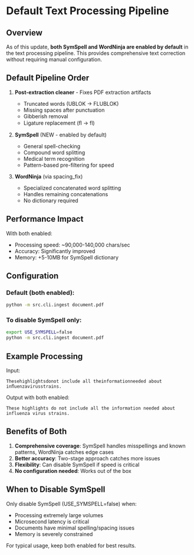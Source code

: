 # Default Text Processing Pipeline

## Overview

As of this update, **both SymSpell and WordNinja are enabled by default** in the text processing pipeline. This provides comprehensive text correction without requiring manual configuration.

## Default Pipeline Order

1. **Post-extraction cleaner** - Fixes PDF extraction artifacts
   - Truncated words (UBLOK → FLUBLOK)
   - Missing spaces after punctuation
   - Gibberish removal
   - Ligature replacement (ﬂ → fl)

2. **SymSpell** (NEW - enabled by default)
   - General spell-checking
   - Compound word splitting
   - Medical term recognition
   - Pattern-based pre-filtering for speed

3. **WordNinja** (via spacing_fix)
   - Specialized concatenated word splitting
   - Handles remaining concatenations
   - No dictionary required

## Performance Impact

With both enabled:
- Processing speed: ~90,000-140,000 chars/sec
- Accuracy: Significantly improved
- Memory: +5-10MB for SymSpell dictionary

## Configuration

### Default (both enabled):
```bash
python -m src.cli.ingest document.pdf
```

### To disable SymSpell only:
```bash
export USE_SYMSPELL=false
python -m src.cli.ingest document.pdf
```

## Example Processing

Input:
```
Thesehighlightsdonot include all theinformationneeded about inﬂuenzavirusstrains.
```

Output with both enabled:
```
These highlights do not include all the information needed about influenza virus strains.
```

## Benefits of Both

1. **Comprehensive coverage**: SymSpell handles misspellings and known patterns, WordNinja catches edge cases
2. **Better accuracy**: Two-stage approach catches more issues
3. **Flexibility**: Can disable SymSpell if speed is critical
4. **No configuration needed**: Works out of the box

## When to Disable SymSpell

Only disable SymSpell (USE_SYMSPELL=false) when:
- Processing extremely large volumes
- Microsecond latency is critical
- Documents have minimal spelling/spacing issues
- Memory is severely constrained

For typical usage, keep both enabled for best results.